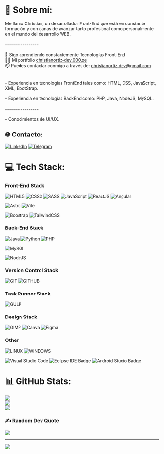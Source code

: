 # 💫 Sobre mí:
Me llamo Christian, un desarrollador Front-End que está en constante formación y con ganas de avanzar tanto profesional como personalmente en el mundo del desarrollo WEB. <br><br>-----------------<br><br>🌱 Sigo aprendiendo constantemente Tecnologías Front-End<br>👨‍💻 Mi portfolio <a href="https://christianortiz-dev.000.pe/">christianortiz-dev.000.pe</a><br>📫 Puedes contactar conmigo a través de: christianortiz.dev@gmail.com<br><br><br>- Experiencia en tecnologías FrontEnd tales como: HTML, CSS, JavaScript, XML, BootStrap.<br><br>- Experiencia en tecnologías BackEnd como: PHP, Java, NodeJS, MySQL.<br><br>-----------------<br><br>- Conocimientos de UI/UX.


## 🌐 Contacto:
[![LinkedIn](https://img.shields.io/badge/LinkedIn-%230077B5.svg?logo=linkedin&logoColor=white)](https://linkedin.com/in/christianortizdev) 
[![Telegram](https://img.shields.io/badge/Telegram-%230077B5.svg?logo=Telegram&logoColor=white)](https://telegram.me/christianortiz_dev) 

# 💻 Tech Stack:

 ### Front-End Stack<br>
 ![HTML5](https://img.shields.io/badge/html5-%23E34F26.svg?style=for-the-badge&logo=html5&logoColor=white)
 ![CSS3](https://img.shields.io/badge/css3-%231572B6.svg?style=for-the-badge&logo=css3&logoColor=white)
 ![SASS](https://img.shields.io/badge/sass-cc6699.svg?style=for-the-badge&logo=sass&logoColor=white)
 ![JavaScript](https://img.shields.io/badge/javascript-%23323330.svg?style=for-the-badge&logo=javascript&logoColor=%23F7DF1E)
 ![ReactJS](https://img.shields.io/badge/react-20232A.svg?style=for-the-badge&logo=react&logoColor=61DAFB)
 ![Angular](https://img.shields.io/badge/Angular-DD0031?style=for-the-badge&logo=angular&logoColor=white)
 
 ![Astro](https://img.shields.io/badge/astro-%232C2052.svg?style=for-the-badge&logo=astro&logoColor=white)
 ![Vite](https://img.shields.io/badge/vite-%23646CFF.svg?style=for-the-badge&logo=vite&logoColor=f5dd42)
 
 ![Boostrap](https://img.shields.io/badge/bootstrap-7310f5.svg?style=for-the-badge&logo=bootstrap&logoColor=white)
 ![TailwindCSS](https://img.shields.io/badge/tailwindcss-%2338B2AC.svg?style=for-the-badge&logo=tailwind-css&logoColor=white)

 ### Back-End Stack<br>
 ![Java](https://img.shields.io/badge/java-%23ED8B00.svg?style=for-the-badge&logo=openjdk&logoColor=white)
 ![Python](https://img.shields.io/badge/python-3670A0?style=for-the-badge&logo=python&logoColor=ffdd54)
 ![PHP](https://img.shields.io/badge/php-%23777BB4.svg?style=for-the-badge&logo=php&logoColor=white)
 
 ![MySQL](https://img.shields.io/badge/mysql-00618b.svg?style=for-the-badge&logo=mysql&logoColor=white) 

 ![NodeJS](https://img.shields.io/badge/node.js-6DA55F?style=for-the-badge&logo=node.js&logoColor=white)

 ### Version Control Stack<br>
 ![GIT](https://img.shields.io/badge/GIT-F1502F?style=for-the-badge&logo=git&logoColor=white)
 ![GITHUB](https://img.shields.io/badge/GITHUB-171515?style=for-the-badge&logo=github&logoColor=white)
 
 ### Task Runner Stack<br>
 ![GULP](https://img.shields.io/badge/gulp-cf4547.svg?style=for-the-badge&logo=gulp&logoColor=white)
 
 ### Design Stack<br>
 ![GIMP](https://img.shields.io/badge/Gimp-657D8B?style=for-the-badge&logo=gimp&logoColor=FFFFFF)
 ![Canva](https://img.shields.io/badge/Canva-%2300C4CC.svg?style=for-the-badge&logo=Canva&logoColor=white)
 ![Figma](https://img.shields.io/badge/figma-%23F24E1E.svg?style=for-the-badge&logo=figma&logoColor=white)
 
 
 ### Other<br>
 ![LINUX](https://img.shields.io/badge/Linux-FCC624?style=for-the-badge&logo=linux&logoColor=black)
 ![WINDOWS](https://img.shields.io/badge/Windows-005fb8?style=for-the-badge&logo=windows&logoColor=white)

![Visual Studio Code](https://img.shields.io/badge/Visual%20Studio%20Code-0078d7.svg?style=for-the-badge&logo=visual-studio-code&logoColor=white)
![Eclipse IDE Badge](https://img.shields.io/badge/Eclipse%20IDE-2C2255?logo=eclipseide&logoColor=fff&style=for-the-badge)
![Android Studio Badge](https://img.shields.io/badge/Android%20Studio-3DDC84?logo=androidstudio&logoColor=fff&style=for-the-badge)

 
# 📊 GitHub Stats:
![](https://github-readme-stats.vercel.app/api?username=christianortiz-dev&theme=radical&hide_border=true&include_all_commits=false&count_private=false&card_width=600)<br>
![](https://github-readme-streak-stats.herokuapp.com/?user=christianortiz-dev&theme=radical&hide_border=true&card_width=600)<br>
![](https://github-readme-stats.vercel.app/api/top-langs/?username=christianortiz-dev&theme=radical&hide_border=true&include_all_commits=false&count_private=false&layout=compact&card_width=600)

### ✍️ Random Dev Quote
![](https://quotes-github-readme.vercel.app/api?type=horizontal&theme=radical&card_width=600)

---
[![](https://visitcount.itsvg.in/api?id=christianortiz-dev&icon=5&color=6)](https://visitcount.itsvg.in)

<!-- Proudly created with GPRM ( https://gprm.itsvg.in ) -->
